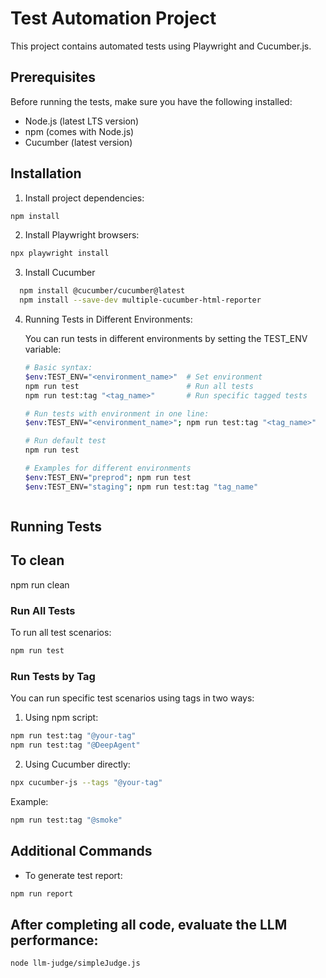 # Test Automation Project

This project contains automated tests using Playwright and Cucumber.js.

## Prerequisites

Before running the tests, make sure you have the following installed:
- Node.js (latest LTS version)
- npm (comes with Node.js)
- Cucumber (latest version)

## Installation

1. Install project dependencies:
```bash
npm install
```

2. Install Playwright browsers:
```bash
npx playwright install
```

3. Install Cucumber 
 ```bash
   npm install @cucumber/cucumber@latest 
   npm install --save-dev multiple-cucumber-html-reporter  
```

4. Running Tests in Different Environments:

   You can run tests in different environments by setting the TEST_ENV variable:

   ```bash
   # Basic syntax:
   $env:TEST_ENV="<environment_name>"  # Set environment
   npm run test                        # Run all tests
   npm run test:tag "<tag_name>"       # Run specific tagged tests

   # Run tests with environment in one line:
   $env:TEST_ENV="<environment_name>"; npm run test:tag "<tag_name>"

   # Run default test
   npm run test

   # Examples for different environments
   $env:TEST_ENV="preprod"; npm run test
   $env:TEST_ENV="staging"; npm run test:tag "tag_name"
   ```
   
   ```     
## Running Tests

## To clean 
  npm run clean
  
### Run All Tests
To run all test scenarios:
```bash
npm run test
```

### Run Tests by Tag
You can run specific test scenarios using tags in two ways:

1. Using npm script:
```bash
npm run test:tag "@your-tag"
npm run test:tag "@DeepAgent"
```

2. Using Cucumber directly:
```bash
npx cucumber-js --tags "@your-tag"
```

Example:
```bash
npm run test:tag "@smoke"
```

## Additional Commands

- To generate test report:
```bash
npm run report
```

## After completing all code, evaluate the LLM performance:

```bash
node llm-judge/simpleJudge.js
```
